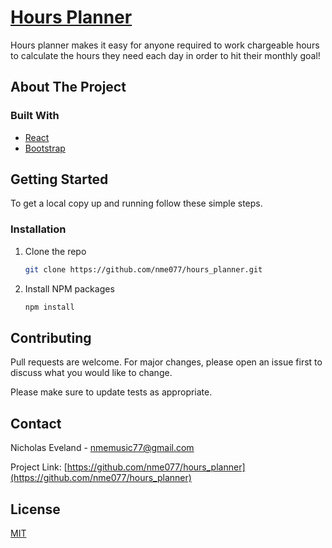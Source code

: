 # [Hours Planner](https://hoursplanner.herokuapp.com/)

Hours planner makes it easy for anyone required to work chargeable hours to calculate the hours they need each day in order to hit their monthly goal!

<!-- ABOUT THE PROJECT -->
## About The Project

### Built With

* [React](https://reactjs.org/)
* [Bootstrap](https://getbootstrap.com/)

<!-- GETTING STARTED -->
## Getting Started

To get a local copy up and running follow these simple steps.

### Installation

1. Clone the repo
   ```sh
   git clone https://github.com/nme077/hours_planner.git
   ```
2. Install NPM packages
   ```sh
   npm install
   ```


## Contributing
Pull requests are welcome. For major changes, please open an issue first to discuss what you would like to change.

Please make sure to update tests as appropriate.

<!-- CONTACT -->
## Contact

Nicholas Eveland - nmemusic77@gmail.com

Project Link: [https://github.com/nme077/hours_planner](https://github.com/nme077/hours_planner)

## License
[MIT](https://choosealicense.com/licenses/mit/)
